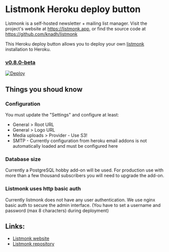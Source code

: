 # Listmonk Heroku deploy button

Listmonk is a self-hosted newsletter + mailing list manager.
Visit the project's website at https://listmonk.app, or find the source code at https://github.com/knadh/listmonk

This Heroku deploy button allows you to deploy your own [listmonk](https://listmonk.app/) installation to Heroku.

### [v0.8.0-beta](https://github.com/knadh/listmonk/releases/tag/v0.8.0-beta)
[![Deploy](https://www.herokucdn.com/deploy/button.svg)](https://heroku.com/deploy?template=https://github.com/bumi/listmonk-heroku)

## Things you shoud know

### Configuration
You must update the "Settings" and configure at least: 

* General > Root URL
* General > Logo URL
* Media uploads > Provider - Use S3!
* SMTP - Currently configuration from heroku email addons is not automatically loaded and must be configured here

### Database size
Currently a PostgreSQL hobby add-on will be used. For production use with more than a few thousand subscribers you will need to upgrade the add-on.

### Listmonk uses http basic auth
Currently listmonk does not have any user authentication. We use nginx basic auth to secure the admin interface. (You have to set a username and password (max 8 characters) during deployment)

## Links:

* [Listmonk website](https://listmonk.app)
* [Listmonk repository](https://github.com/knadh/listmonk)


